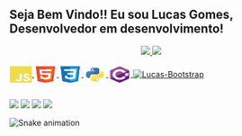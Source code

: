 ## Seja Bem Vindo!! Eu sou Lucas Gomes, Desenvolvedor em desenvolvimento!
<div align="center">
  <a href="https://github.com/LucasGomex">
  <img height="150em" src="https://github-readme-stats.vercel.app/api?username=LucasGomex&show_icons=true&theme=dark&include_all_commits=true&count_private=true"/>
  <img height="150em" src="https://github-readme-stats.vercel.app/api/top-langs/?username=LucasGomex&layout=compact&langs_count=7&theme=dark"/>
</div>
<div style="display: inline_block"><br>
  <img align="center" alt="Lucas-Js" height="30" width="40" src="https://raw.githubusercontent.com/devicons/devicon/master/icons/javascript/javascript-plain.svg">
  <img align="center" alt="Lucas-HTML" height="30" width="40" src="https://raw.githubusercontent.com/devicons/devicon/master/icons/html5/html5-original.svg">
  <img align="center" alt="Lucas-CSS" height="30" width="40" src="https://raw.githubusercontent.com/devicons/devicon/master/icons/css3/css3-original.svg">
  <img align="center" alt="Lucas-Python" height="30" width="40" src="https://raw.githubusercontent.com/devicons/devicon/master/icons/python/python-original.svg">
  <img align="center" alt="Lucas-Csharp" height="30" width="40" src="https://raw.githubusercontent.com/devicons/devicon/master/icons/csharp/csharp-original.svg">
  <img align="center" alt="Lucas-Bootstrap" height="30" width="40" src="https://cdn.jsdelivr.net/gh/devicons/devicon/icons/bootstrap/bootstrap-original-wordmark.svg" />
        
</div>
  
  ##
 
<div> 
  <a href="https://instagram.com/lucasgsantos013/" target="_blank"><img src="https://img.shields.io/badge/Instagram-%23E60023.svg?&style=for-the-badge&logo=Instagram&logoColor=white" target="_blank"></a>
 <a href="https://www.facebook.com/profile.php?id=100004315065208" target="_blank"><img src="https://img.shields.io/badge/Facebook-7289DA?style=for-the-badge&logo=Facebokk&logoColor=white" target="_blank"></a> 
  <a href = "mailto:lucasgsantos013@outlook.com"><img src="https://img.shields.io/badge/Microsoft_Outlook-0078D4?style=for-the-badge&logo=microsoft-outlook&logoColor=white" target="_blank"></a>
  <a href="https://www.linkedin.com/in/lucas-gomes-816580191/" target="_blank"><img src="https://img.shields.io/badge/-LinkedIn-%230077B5?style=for-the-badge&logo=linkedin&logoColor=white" target="_blank"></a> 
 
  ![Snake animation](https://github.com/LucasGomex/LucasGomex/blob/output/github-contribution-grid-snake.svg)
 
</div>
